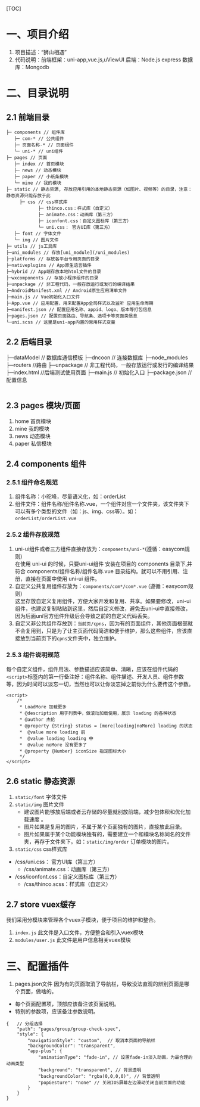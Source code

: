 [TOC]
# 一、项目介绍
1. 项目描述：“狮山相遇”
2. 代码说明：前端框架：uni-app,vue.js,uViewUI 后端：Node.js express 数据库：Mongodb  
# 二、目录说明
## 2.1 前端目录
```
├─ components // 组件库
   ├─ com-* // 公共组件
   ├─ 页面名称-* // 页面组件
   └─ uni-* // uni组件
├─ pages // 页面
   ├─ index // 首页模块
   ├─ news // 动态模块 
   ├─ paper // 小纸条模块
   └─ mine // 我的模块
├─ static // 静态资源, 存放应用引用的本地静态资源（如图片、视频等）的目录，注意：静态资源只能存放于此
	 ├─ css // css样式库
			├─ thinco.css：样式库（自定义）
			├─ animate.css：动画库（第三方）
			├─ iconfont.css：自定义图标库（第三方）
			└─ uni.css： 官方UI库（第三方）
   ├─ font // 字体文件
   └─ img // 图片文件
├─ utils // js工具库
├─uni_modules // 存放[uni_module](/uni_modules)
├─platforms // 存放各平台专用页面的目录
├─nativeplugins // App原生语言插件
├─hybrid // App端存放本地html文件的目录
├─wxcomponents // 存放小程序组件的目录
├─unpackage // 非工程代码，一般存放运行或发行的编译结果
├─AndroidManifest.xml // Android原生应用清单文件
├─main.js // Vue初始化入口文件
├─App.vue // 应用配置，用来配置App全局样式以及监听 应用生命周期
├─manifest.json // 配置应用名称、appid、logo、版本等打包信息
├─pages.json // 配置页面路由、导航条、选项卡等页面类信息
└─uni.scss // 这里是uni-app内置的常用样式变量 
```
## 2.2 后端目录
├─dataModel // 数据库通信模板
├─dncoon // 连接数据库
├─node_modules
├─routers //路由
├─unpackage // 非工程代码，一般存放运行或发行的编译结果
├─index.html //后端测试使用页面
├─main.js // 初始化入口
├─package.json // 配置信息
```
```
## 2.3 pages 模块/页面
1. home 首页模块
2. mine 我的模块
3. news 动态模块
4. paper 私信模块

## 2.4 components 组件
### 2.5.1 组件命名规范
1. 组件名称：小驼峰，尽量语义化，如：orderList
2. 组件文件：组件名称/组件名称.vue，一个组件对应一个文件夹，该文件夹下可以有多个类型的文件（如：js、img、css等）。如：`orderList/orderList.vue`

### 2.5.2 组件存放规范
1. uni-ui组件或者三方组件直接存放为：`components/uni-*`(遵循：easycom规则)  
在使用 uni-ui 的时候，只要uni-ui组件 安装在项目的 components 目录下,并符合 components/组件名称/组件名称.vue 目录结构。就可以不用引用、注册，直接在页面中使用 uni-ui 组件。
2. 自定义公共复用组件存放为：`components/com*/com*.vue` (遵循：easycom规则)   
这里存放自定义复用组件，方便大家开发和复用、共享。如果要修改，uni-ui组件，也建议复制粘贴到这里，然后自定义修改，避免去uni-ui中直接修改，因为后面uni官方组件升级后会导致之前的自定义代码丢失。
3. 自定义非公共组件存放到：`当前页/cpns`，因为有的页面组件，其他页面根部就不会复用到，只是为了让主页面代码简洁和便于维护，那么这些组件，应该直接放到当前页下的`cpns`文件夹中，独立维护。

### 2.5.3 组件说明规范
每个自定义组件，组件用法、参数描述应该简单、清晰，应该在组件代码的`<script>`标签内的第一行备注好：组件名称、组件描述、开发人员、组件参数等，因为时间可以淡忘一切，当然也可以让你淡忘掉之前你为什么要传这个参数。
```
<script>
	/*
	 * LoadMore 加载更多
	 * @description 用于列表中，做滚动加载使用，展示 loading 的各种状态
	 * @author 杰伦
	 * @property {String} status = [more|loading|noMore] loading 的状态
	 * 	@value more loading 前
	 * 	@value loading loading 中
	 * 	@value noMore 没有更多了
	 * @property {Number} iconSize 指定图标大小
	 */
</script>
```

## 2.6 static 静态资源
1. `static/font` 字体文件
2. `static/img` 图片文件
	* 建议图片能够放后端或者云存储的尽量就别放前端，减少包体积和优化加载速度 。
	* 图片如果是复用的图片，不属于某个页面独有的图片，直接放此目录。
	* 图片如果属于某个功能模块独有的，需要建立一个和模块名称同名的文件夹，再存于文件夹下。如：`static/img/order` 订单模块的图片。
3. `static/css` css样式库
  * /css/uni.css： 官方UI库（第三方）
	* /css/animate.css：动画库（第三方）
  * /css/iconfont.css：自定义图标库（第三方）
	* /css/thinco.scss：样式库（自定义）

## 2.7 store vuex缓存
我们采用分模块来管理各个vuex子模块，便于项目的维护和整合。
1. `index.js` 此文件是入口文件，方便整合和引入vuex模块
2. `modules/user.js`  此文件是用户信息相关vuex模块

# 三、配置插件
1. pages.json文件
因为有的页面取消了导航栏，导致没法直观的辨别页面是哪个页面，做啥的。
* 每个页面配置项，顶部应该备注该页面说明。
* 特别的参数项，应该备注参数说明。
```
{	// 分组选择
	"path": "pages/group/group-check-spec",
	"style": {
		"navigationStyle": "custom",  // 取消本页面的导航栏
		"backgroundColor": "transparent",
		"app-plus": {
			"animationType": "fade-in", // 设置fade-in淡入动画，为最合理的动画类型
			"background": "transparent", // 背景透明
			"backgroundColor": "rgba(0,0,0,0)", // 背景透明
			"popGesture": "none" // 关闭IOS屏幕左边滑动关闭当前页面的功能
		}
	}
}
```
